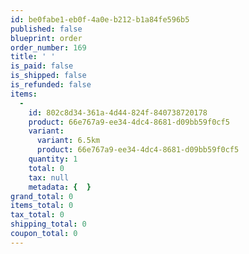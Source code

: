 ```yaml
---
id: be0fabe1-eb0f-4a0e-b212-b1a84fe596b5
published: false
blueprint: order
order_number: 169
title: ' '
is_paid: false
is_shipped: false
is_refunded: false
items:
  -
    id: 802c8d34-361a-4d44-824f-840738720178
    product: 66e767a9-ee34-4dc4-8681-d09bb59f0cf5
    variant:
      variant: 6.5km
      product: 66e767a9-ee34-4dc4-8681-d09bb59f0cf5
    quantity: 1
    total: 0
    tax: null
    metadata: {  }
grand_total: 0
items_total: 0
tax_total: 0
shipping_total: 0
coupon_total: 0
---
```

